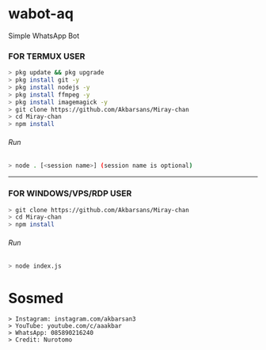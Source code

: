 # wabot-aq
Simple WhatsApp Bot

### FOR TERMUX USER
```bash
> pkg update && pkg upgrade
> pkg install git -y
> pkg install nodejs -y
> pkg install ffmpeg -y
> pkg install imagemagick -y
> git clone https://github.com/Akbarsans/Miray-chan
> cd Miray-chan
> npm install
```
###### Run
```bash
> node . [<session name>] (session name is optional)
```

---------

### FOR WINDOWS/VPS/RDP USER
```bash
> git clone https://github.com/Akbarsans/Miray-chan
> cd Miray-chan
> npm install
```
###### Run
```bash
> node index.js
```

# Sosmed
```Thanks @Nurotomo
> Instagram: instagram.com/akbarsan3
> YouTube: youtube.com/c/aaakbar
> WhatsApp: 085890216240
> Credit: Nurotomo
```
